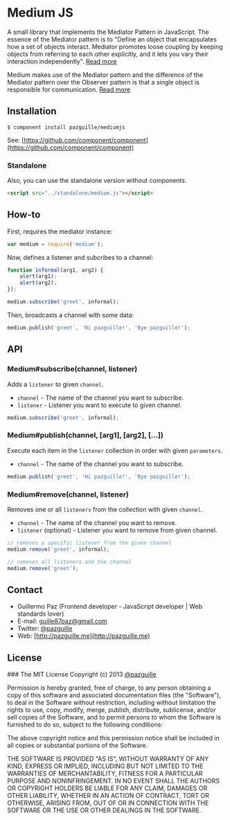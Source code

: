 # Medium JS

A small library that implements the Mediator Pattern in JavaScript. The essence of the Mediator pattern is to "Define an object that encapsulates how a set of objects interact. Mediator promotes loose coupling by keeping objects from referring to each other explicitly, and it lets you vary their interaction independently". [Read more](http://en.wikipedia.org/wiki/Mediator_pattern)

Medium makes use of the Mediator pattern and the difference of the Mediator pattern over the Observer pattern is that a single object is responsible for communication. [Read more](http://stackoverflow.com/questions/9226479/mediator-vs-observer)

## Installation

    $ component install pazguille/mediumjs

See: [https://github.com/component/component](https://github.com/component/component)

### Standalone
Also, you can use the standalone version without components.
```html
<script src="../standalone/medium.js"></script>
```

## How-to

First, requires the mediator instance:
```js
var medium = require('medium');
```

Now, defines a listener and subcribes to a channel:
```js
function informal(arg1, arg2) {
    alert(arg1);
    alert(arg2);
});

medium.subscribe('greet', informal);
```

Then, broadcasts a channel with some data:
```js
medium.publish('greet', 'Hi pazguille!', 'Bye pazguille!');
```

## API

### Medium#subscribe(channel, listener)
Adds a `listener` to given `channel`.
- `channel` - The name of the channel you want to subscribe.
- `listener` - Listener you want to execute to given channel.

```js
medium.subscribe('greet', informal);
```

### Medium#publish(channel, [arg1], [arg2], [...])
Execute each item in the `listener` collection in order with given `parameters`.
- `channel` - The name of the channel you want to subscribe.

```js
medium.publish('greet', 'Hi pazguille!', 'Bye pazguille!');
```

### Medium#remove(channel, listener)
Removes one or all `listeners` from the collection with given `channel`.
- `channel` - The name of the channel you want to remove.
- `listener` (optional) - Listener you want to remove from given channel.

```js
// removes a specific listener from the given channel
medium.remove('greet', informal);

// removes all listeners and the channel
medium.remove('greet');
```

## Contact
- Guillermo Paz (Frontend developer - JavaScript developer | Web standards lover)
- E-mail: [guille87paz@gmail.com](mailto:guille87paz@gmail.com)
- Twitter: [@pazguille](http://twitter.com/pazguille)
- Web: [http://pazguille.me](http://pazguille.me)

## License
### The MIT License
Copyright (c) 2013 [@pazguille](http://twitter.com/pazguille)

Permission is hereby granted, free of charge, to any person obtaining a copy
of this software and associated documentation files (the "Software"), to deal
in the Software without restriction, including without limitation the rights
to use, copy, modify, merge, publish, distribute, sublicense, and/or sell
copies of the Software, and to permit persons to whom the Software is
furnished to do so, subject to the following conditions:

The above copyright notice and this permission notice shall be included in
all copies or substantial portions of the Software.

THE SOFTWARE IS PROVIDED "AS IS", WITHOUT WARRANTY OF ANY KIND, EXPRESS OR
IMPLIED, INCLUDING BUT NOT LIMITED TO THE WARRANTIES OF MERCHANTABILITY,
FITNESS FOR A PARTICULAR PURPOSE AND NONINFRINGEMENT. IN NO EVENT SHALL THE
AUTHORS OR COPYRIGHT HOLDERS BE LIABLE FOR ANY CLAIM, DAMAGES OR OTHER
LIABILITY, WHETHER IN AN ACTION OF CONTRACT, TORT OR OTHERWISE, ARISING FROM,
OUT OF OR IN CONNECTION WITH THE SOFTWARE OR THE USE OR OTHER DEALINGS IN
THE SOFTWARE.